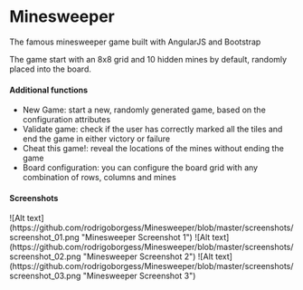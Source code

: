 Minesweeper
===========
The famous minesweeper game built with AngularJS and Bootstrap

The game start with an 8x8 grid and 10 hidden mines by default, randomly placed into the board.

<h4>Additional functions</h4>
<ul>
<li>New Game: start a new, randomly generated game, based on the configuration attributes</li>
<li>Validate game: check if the user has correctly marked all the tiles and end the game in either victory or failure</li>
<li>Cheat this game!: reveal the locations of the mines without ending the game</li>
<li>Board configuration: you can configure the board grid with any combination of rows, columns and mines</li>
</ul>

<h4>Screenshots</h4>
![Alt text](https://github.com/rodrigoborgess/Minesweeper/blob/master/screenshots/screenshot_01.png "Minesweeper Screenshot 1")
![Alt text](https://github.com/rodrigoborgess/Minesweeper/blob/master/screenshots/screenshot_02.png "Minesweeper Screenshot 2")
![Alt text](https://github.com/rodrigoborgess/Minesweeper/blob/master/screenshots/screenshot_03.png "Minesweeper Screenshot 3")
